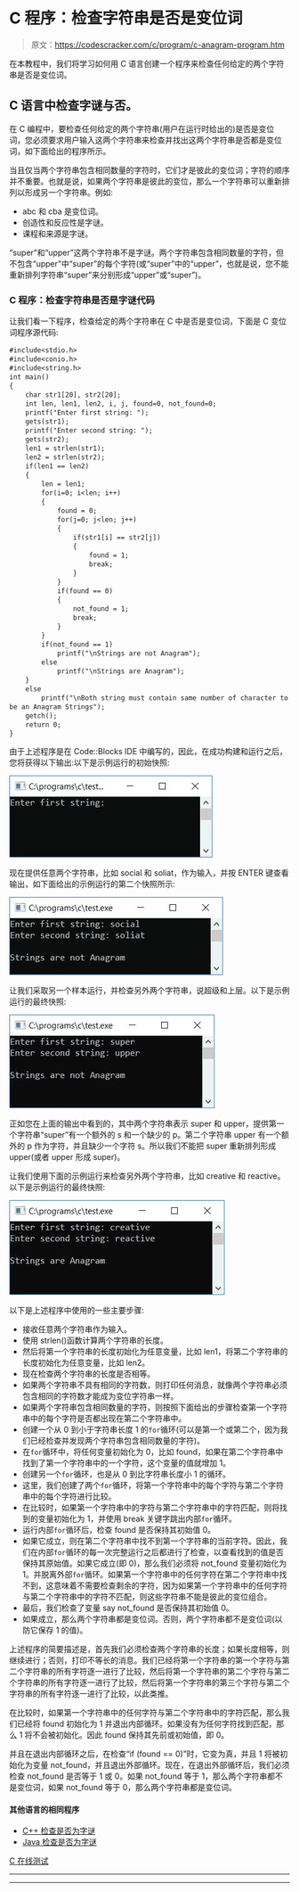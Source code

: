 # C 程序：检查字符串是否是变位词

> 原文：<https://codescracker.com/c/program/c-anagram-program.htm>

在本教程中，我们将学习如何用 C 语言创建一个程序来检查任何给定的两个字符串是否是变位词。

## C 语言中检查字谜与否。

在 C 编程中，要检查任何给定的两个字符串(用户在运行时给出的)是否是变位词，您必须要求用户输入这两个字符串来检查并找出这两个字符串是否都是变位词，如下面给出的程序所示。

当且仅当两个字符串包含相同数量的字符时，它们才是彼此的变位词；字符的顺序并不重要。也就是说，如果两个字符串是彼此的变位，那么一个字符串可以重新排列以形成另一个字符串。例如:

*   abc 和 cba 是变位词。
*   创造性和反应性是字谜。
*   课程和来源是字谜。

“super”和“upper”这两个字符串不是字谜。两个字符串包含相同数量的字符，但不包含“upper”中“super”的每个字符(或“super”中的“upper”，也就是说，您不能重新排列字符串“super”来分别形成“upper”或“super”)。

### C 程序：检查字符串是否是字谜代码

让我们看一下程序，检查给定的两个字符串在 C 中是否是变位词，下面是 C 变位词程序源代码:

```
#include<stdio.h>
#include<conio.h>
#include<string.h>
int main()
{
    char str1[20], str2[20];
    int len, len1, len2, i, j, found=0, not_found=0;
    printf("Enter first string: ");
    gets(str1);
    printf("Enter second string: ");
    gets(str2);
    len1 = strlen(str1);
    len2 = strlen(str2);
    if(len1 == len2)
    {
        len = len1;
        for(i=0; i<len; i++)
        {
            found = 0;
            for(j=0; j<len; j++)
            {
                if(str1[i] == str2[j])
                {
                    found = 1;
                    break;
                }
            }
            if(found == 0)
            {
                not_found = 1;
                break;
            }
        }
        if(not_found == 1)
            printf("\nStrings are not Anagram");
        else
            printf("\nStrings are Anagram");
    }
    else
        printf("\nBoth string must contain same number of character to be an Anagram Strings");
    getch();
    return 0;
}
```

由于上述程序是在 Code::Blocks IDE 中编写的，因此，在成功构建和运行之后，您将获得以下输出:以下是示例运行的初始快照:

![c anagram program](img/a9a082d1cc24370e0d4e0abd5cabc2e0.png)

现在提供任意两个字符串，比如 social 和 soliat，作为输入，并按 ENTER 键查看输出，如下面给出的示例运行的第二个快照所示:

![c program to check anagram or not](img/6d8caf1e94d94c18af3841495033db76.png)

让我们采取另一个样本运行，并检查另外两个字符串，说超级和上层。以下是示例运行的最终快照:

![c check anagram or not](img/251591dff31c945d4243451984e54a9f.png)

正如您在上面的输出中看到的，其中两个字符串表示 super 和 upper，提供第一个字符串“super”有一个额外的 s 和一个缺少的 p。第二个字符串 upper 有一个额外的 p 作为字符，并且缺少一个字符 s。所以我们不能把 super 重新排列形成 upper(或者 upper 形成 super)。

让我们使用下面的示例运行来检查另外两个字符串，比如 creative 和 reactive。以下是示例运行的最终快照:

![c check string anagram not](img/d4ba94054c73320e2dc9187fc94c66da.png)

以下是上述程序中使用的一些主要步骤:

*   接收任意两个字符串作为输入。
*   使用 strlen()函数计算两个字符串的长度。
*   然后将第一个字符串的长度初始化为任意变量，比如 len1，将第二个字符串的长度初始化为任意变量，比如 len2。
*   现在检查两个字符串的长度是否相等。
*   如果两个字符串不具有相同的字符数，则打印任何消息，就像两个字符串必须包含相同的字符数才能成为变位字符串一样。
*   如果两个字符串包含相同数量的字符，则按照下面给出的步骤检查第一个字符串中的每个字符是否都出现在第二个字符串中。
*   创建一个从 0 到小于字符串长度 1 的`for`循环(可以是第一个或第二个，因为我们已经检查并发现两个字符串包含相同数量的字符)。
*   在`for`循环中，将任何变量初始化为 0，比如 found，如果在第二个字符串中找到了第一个字符串中的一个字符，这个变量的值就增加 1。
*   创建另一个`for`循环，也是从 0 到比字符串长度小 1 的循环。
*   这里，我们创建了两个`for`循环，将第一个字符串中的每个字符与第二个字符串中的每个字符进行比较。
*   在比较时，如果第一个字符串中的字符与第二个字符串中的字符匹配，则将找到的变量初始化为 1，并使用 break 关键字跳出内部`for`循环。
*   运行内部`for`循环后，检查 found 是否保持其初始值 0。
*   如果它成立，则在第二个字符串中找不到第一个字符串的当前字符。因此，我们在内部`for`循环的每一次完整运行之后都进行了检查，以查看找到的值是否保持其原始值。如果它成立(即 0)，那么我们必须将 not_found 变量初始化为 1。并脱离外部`for`循环。如果第一个字符串中的任何字符在第二个字符串中找不到，这意味着不需要检查剩余的字符，因为如果第一个字符串中的任何字符与第二个字符串中的字符不匹配，则这些字符串不能是彼此的变位组合。
*   最后，我们检查了变量 say not_found 是否保持其初始值 0。
*   如果成立，那么两个字符串都是变位词。否则，两个字符串都不是变位词(以防它保存 1 的值)。

上述程序的简要描述是，首先我们必须检查两个字符串的长度；如果长度相等，则继续进行；否则，打印不等长的消息。我们已经将第一个字符串的第一个字符与第二个字符串的所有字符逐一进行了比较，然后将第一个字符串的第二个字符与第二个字符串的所有字符逐一进行了比较，然后将第一个字符串的第三个字符与第二个字符串的所有字符逐一进行了比较，以此类推。

在比较时，如果第一个字符串中的任何字符与第二个字符串中的字符匹配，那么我们已经将 found 初始化为 1 并退出内部循环。如果没有为任何字符找到匹配，那么 1 将不会被初始化。因此 found 保持其先前或初始值，即 0。

并且在退出内部循环之后，在检查“if (found == 0)”时，它变为真，并且 1 将被初始化为变量 not_found，并且退出外部循环。现在，在退出外部循环后，我们必须检查 not_found 是否等于 1 或 0。如果 not_found 等于 1，那么两个字符串都不是变位词，如果 not_found 等于 0，那么两个字符串都是变位词。

#### 其他语言的相同程序

*   [C++ 检查是否为字谜](/cpp/program/cpp-anagram-program.htm)
*   [Java 检查是否为字谜](/java/program/java-program-check-anagram.htm)

[C 在线测试](/exam/showtest.php?subid=2)

* * *

* * *
